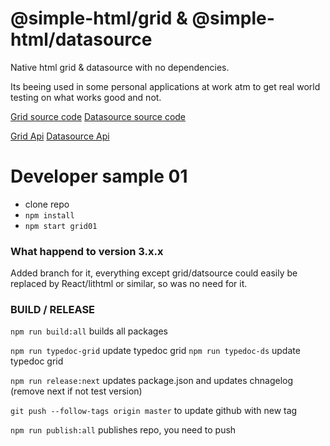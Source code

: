 
# @simple-html/grid & @simple-html/datasource

Native html grid & datasource with no dependencies.

Its beeing used in some personal applications at work atm to get real world testing on what works good and not.


[Grid source code](https://github.com/simple-html/simple-html/tree/master/packages/grid)
[Datasource source code](https://github.com/simple-html/simple-html/tree/master/packages/datasource)

[Grid Api](https://github.com/simple-html/docs/grid/index.html)
[Datasource Api](https://github.com/simple-html/docs/datasource/index.html)

# Developer sample 01

* clone repo
* `npm install`
* `npm start grid01`

### What happend to version 3.x.x

Added branch for it, everything except grid/datsource could easily be replaced by React/lithtml or similar, so was no need for it.


### BUILD / RELEASE

`npm run build:all` builds all packages

`npm run typedoc-grid` update typedoc grid
`npm run typedoc-ds` update typedoc grid

`npm run release:next` updates package.json and updates chnagelog (remove next if not test version)

`git push --follow-tags origin master` to update github with new tag

`npm run publish:all` publishes repo, you need to push